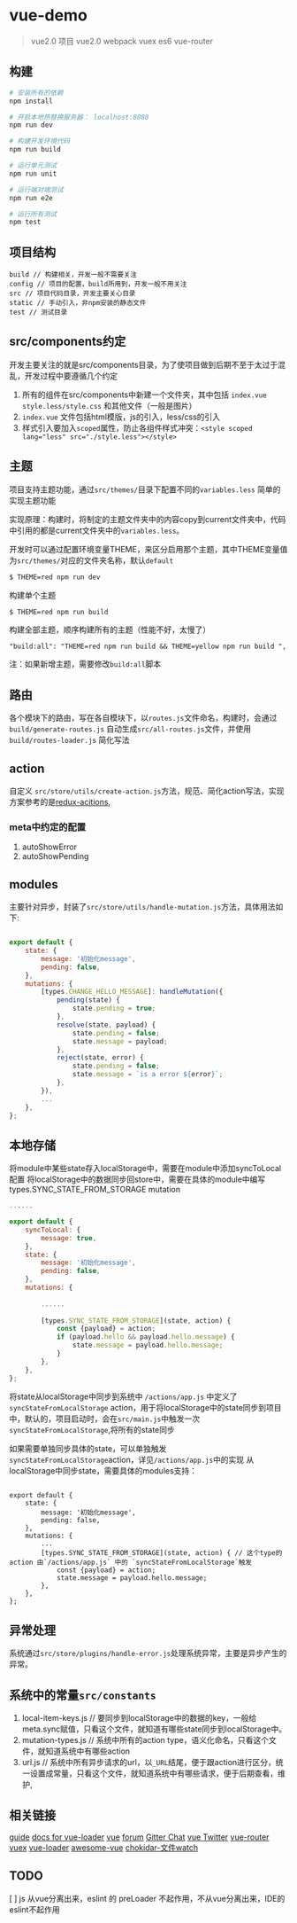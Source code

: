 # vue-demo

> vue2.0 项目 vue2.0 webpack vuex es6 vue-router

## 构建

``` bash
# 安装所有的依赖
npm install

# 开启本地热替换服务器： localhost:8080
npm run dev

# 构建开发环境代码
npm run build

# 运行单元测试
npm run unit

# 运行端对端测试
npm run e2e

# 运行所有测试
npm test
```
## 项目结构
```
build // 构建相关，开发一般不需要关注
config // 项目的配置，build所用到，开发一般不用关注
src // 项目代码目录，开发主要关心目录
static // 手动引入，非npm安装的静态文件
test // 测试目录
```

## src/components约定
开发主要关注的就是src/components目录，为了使项目做到后期不至于太过于混乱，开发过程中要遵循几个约定

1. 所有的组件在src/components中新建一个文件夹，其中包括 `index.vue` `style.less/style.css` 和其他文件（一般是图片）
1. `index.vue` 文件包括html模版，js的引入，less/css的引入
1. 样式引入要加入`scoped`属性，防止各组件样式冲突：`<style scoped lang="less" src="./style.less"></style>`

## 主题
项目支持主题功能，通过`src/themes/`目录下配置不同的`variables.less` 简单的实现主题功能

实现原理：构建时，将制定的主题文件夹中的内容copy到current文件夹中，代码中引用的都是current文件夹中的`variables.less`。

开发时可以通过配置环境变量THEME，来区分启用那个主题，其中THEME变量值为`src/themes/`对应的文件夹名称，默认`default`
```bash
$ THEME=red npm run dev
```

构建单个主题
```bash
$ THEME=red npm run build
```

构建全部主题，顺序构建所有的主题（性能不好，太慢了）
```
"build:all": "THEME=red npm run build && THEME=yellow npm run build ",
```
注：如果新增主题，需要修改`build:all`脚本

## 路由
各个模块下的路由，写在各自模块下，以`routes.js`文件命名，构建时，会通过`build/generate-routes.js` 自动生成`src/all-routes.js`文件，并使用`build/routes-loader.js` 简化写法

## action 
自定义 `src/store/utils/create-action.js`方法，规范、简化action写法，实现方案参考的是[redux-acitions](https://github.com/acdlite/redux-actions),

### meta中约定的配置
1. autoShowError
1. autoShowPending 

## modules
主要针对异步，封装了`src/store/utils/handle-mutation.js`方法，具体用法如下:

```js

export default {
    state: {
        message: '初始化message',
        pending: false,
    },
    mutations: {
        [types.CHANGE_HELLO_MESSAGE]: handleMutation({
            pending(state) {
                state.pending = true;
            },
            resolve(state, payload) {
                state.pending = false;
                state.message = payload;
            },
            reject(state, error) {
                state.pending = false;
                state.message = `is a error ${error}`;
            },
        }),
        ...
    },
};
```

## 本地存储
将module中某些state存入localStorage中，需要在module中添加syncToLocal配置
将localStorage中的数据同步回store中，需要在具体的module中编写 types.SYNC_STATE_FROM_STORAGE mutation
```js
......

export default {
    syncToLocal: {
        message: true,
    },
    state: {
        message: '初始化message',
        pending: false,
    },
    mutations: {
        
        ......
        
        [types.SYNC_STATE_FROM_STORAGE](state, action) {
            const {payload} = action;
            if (payload.hello && payload.hello.message) {
                state.message = payload.hello.message;
            }
        },
    },
};

```
将state从localStorage中同步到系统中
`/actions/app.js` 中定义了 `syncStateFromLocalStorage` action，用于将localStorage中的state同步到项目中，默认的，项目启动时，会在`src/main.js`中触发一次`syncStateFromLocalStorage`,将所有的state同步

如果需要单独同步具体的state，可以单独触发`syncStateFromLocalStorage`action，详见`/actions/app.js`中的实现
从localStorage中同步state，需要具体的modules支持：
```

export default {
    state: {
        message: '初始化message',
        pending: false,
    },
    mutations: {
        ...
        [types.SYNC_STATE_FROM_STORAGE](state, action) { // 这个type的action 由`/actions/app.js` 中的 `syncStateFromLocalStorage`触发
            const {payload} = action;
            state.message = payload.hello.message;
        },
    },
};
```

## 异常处理
系统通过`src/store/plugins/handle-error.js`处理系统异常，主要是异步产生的异常。

## 系统中的常量`src/constants`
1. local-item-keys.js // 要同步到localStorage中的数据的key，一般给meta.sync赋值，只看这个文件，就知道有哪些state同步到localStorage中。
1. mutation-types.js // 系统中所有的action type，语义化命名，只看这个文件，就知道系统中有哪些action
1. url.js // 系统中所有异步请求的url，以`_URL`结尾，便于跟action进行区分，统一设置成常量，只看这个文件，就知道系统中有哪些请求，便于后期查看，维护,



## 相关链接
[guide](http://vuejs-templates.github.io/webpack/) 
[docs for vue-loader](http://vuejs.github.io/vue-loader)
[vue](https://vuejs.org)
[forum](https://forum.vuejs.org)
[Gitter Chat](https://gitter.im/vuejs/vue)
[vue Twitter](https://twitter.com/vuejs)
[vue-router](http://router.vuejs.org/)
[vuex](http://vuex.vuejs.org/)
[vue-loader](http://vue-loader.vuejs.org/)
[awesome-vue](https://github.com/vuejs/awesome-vue)
[chokidar-文件watch](https://github.com/paulmillr/chokidar)

## TODO
[ ] js 从vue分离出来，eslint 的 preLoader 不起作用，不从vue分离出来，IDE的eslint不起作用
 